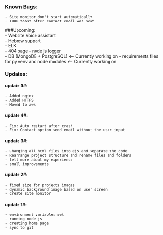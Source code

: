 ### Known Bugs:    
	- Site monitor don't start automatically 
	- TODO toast after contact email was sent 

###Upcoming:  
	- Website Voice assistant  
	- Hebrew support  
	- ELK  
	- 404 page
	- node js logger  
	- DB (MongoDB + PostgreSQL)  <-- Currently working on
	- requirements files for py venv and node modules  <-- Currently working on


### Updates:   

#### update 5#:
    - Added nginx
	- Added HTTPS
	- Moved to aws

#### update 4#:
	- Fix: Auto restart after crash  
	- Fix: Contact option send email without the user input

#### update 3#:  
    - Changing all html files into ejs and separate the code  
    - Rearrange project structure and rename files and folders   
    - tell more about my experience  
    - small improvements  

#### update 2#:  
	- fixed size for projects images  
	- dynamic background image based on user screen  
	- create site monitor   


#### update 1#:  
	- environment variables set 
	- running node js  
	- creating home page  
	- sync to git  
	